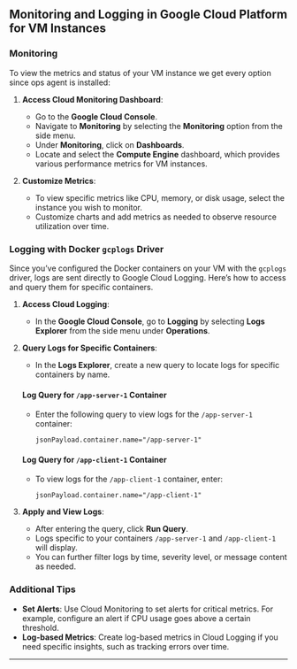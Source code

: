 ## Monitoring and Logging in Google Cloud Platform for VM Instances

### Monitoring

To view the metrics and status of your VM instance we get every option since ops agent is installed:

1. **Access Cloud Monitoring Dashboard**:
   - Go to the **Google Cloud Console**.
   - Navigate to **Monitoring** by selecting the **Monitoring** option from the side menu.
   - Under **Monitoring**, click on **Dashboards**.
   - Locate and select the **Compute Engine** dashboard, which provides various performance metrics for VM instances.

2. **Customize Metrics**:
   - To view specific metrics like CPU, memory, or disk usage, select the instance you wish to monitor.
   - Customize charts and add metrics as needed to observe resource utilization over time.

### Logging with Docker `gcplogs` Driver

Since you’ve configured the Docker containers on your VM with the `gcplogs` driver, logs are sent directly to Google Cloud Logging. Here’s how to access and query them for specific containers.

1. **Access Cloud Logging**:
   - In the **Google Cloud Console**, go to **Logging** by selecting **Logs Explorer** from the side menu under **Operations**.

2. **Query Logs for Specific Containers**:
   - In the **Logs Explorer**, create a new query to locate logs for specific containers by name.

   #### Log Query for `/app-server-1` Container
   - Enter the following query to view logs for the `/app-server-1` container:
     ```plaintext
     jsonPayload.container.name="/app-server-1"
     ```

   #### Log Query for `/app-client-1` Container
   - To view logs for the `/app-client-1` container, enter:
     ```plaintext
     jsonPayload.container.name="/app-client-1"
     ```

3. **Apply and View Logs**:
   - After entering the query, click **Run Query**.
   - Logs specific to your containers `/app-server-1` and `/app-client-1` will display.
   - You can further filter logs by time, severity level, or message content as needed.

### Additional Tips

- **Set Alerts**: Use Cloud Monitoring to set alerts for critical metrics. For example, configure an alert if CPU usage goes above a certain threshold.
- **Log-based Metrics**: Create log-based metrics in Cloud Logging if you need specific insights, such as tracking errors over time.

---


